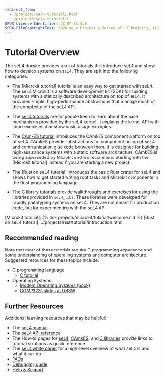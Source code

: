 ```yaml
---
redirect_from:
  - /projects/sel4-tutorials.html
  - /projects/sel4-tutorials/
SPDX-License-Identifier: CC-BY-SA-4.0
SPDX-FileCopyrightText: 2020 seL4 Project a Series of LF Projects, LLC.
---
```


# Tutorial Overview

The seL4 docsite provides a set of tutorials that introduce seL4 and show how to
develop systems on seL4. They are split into the following categories.

- The [Microkit tutorial] tutorial is an easy way to get started with seL4.
  The seL4 Microkit is a software development kit (SDK) for building systems
  with a statically described architecture on top of seL4. It provides simple,
  high-performance abstractions that manage much of the complexity of the seL4
  API.

- The [seL4 tutorials](setting-up.html) are for people keen to learn about the
  base mechanisms provided by the seL4 kernel. It explains the kernel API with
  short exercises that show basic usage examples.

- The [CAmkES tutorial](hello-camkes-0) introduces the CAmkES component platform
  on top of seL4. CAmkES provides abstractions for component on top of seL4 and
  communication glue code between them. It is designed for building
  high-assurance systems with a static software architecture. CAmkES is being
  superseded by Microkit and we recommend starting with the [Microkit tutorial]
  instead if you are starting a new project.

- The [Rust on seL4 tutorial] introduces the basic Rust crates for seL4 and
  shows how to get started writing root tasks and Microkit components in the
  Rust programming language.

- The [C library tutorials](libraries-1) provide walkthroughs and exercises for
  using the libraries provided in `seL4_libs`. These libraries were developed
  for rapidly prototyping systems on seL4. They are not meant for production
  code, but for experimenting with the seL4 API.

[Microkit tutorial]: {% link projects/microkit/tutorial/welcome.md %}
[Rust on seL4 tutorial]: ../projects/rust/tutorial/introduction.html

## Recommended reading

Note that most of these tutorials require C programming experience and some
understanding of operating systems and computer architecture.  Suggested
resources for these topics include:

- C programming language
  - [C tutorial](https://www.cprogramming.com/tutorial/c-tutorial.html)
- Operating Systems:
  - [Modern Operating Systems (book)](https://www.amazon.com/Modern-Operating-Systems-Andrew-Tanenbaum/dp/013359162X)
  - [COMP3231 slides at UNSW](http://www.cse.unsw.edu.au/~cs3231)

## Further Resources

Additional learning resources that may be helpful:

- The [seL4 manual](https://sel4.systems/Info/Docs/seL4-manual-latest.pdf)
- The [seL4 API reference](../../projects/sel4/api-doc)
- The How-to pages for [seL4](how-to-seL4.html), [CAmkES](how-to-CAmkES.html),
  and [C libraries](how-to-libs.html) provide links to tutorial solutions as
  quick reference.
- The [seL4 white paper](https://sel4.systems/About/seL4-whitepaper.pdf) for a
  high-level overview of what seL4 is and what it can do.
- [FAQs](https://sel4.systems/About/FAQ.html)
- [Debugging guide](../../projects/sel4-tutorials/debugging-guide)
- [Help &amp; Support](https://sel4.systems/support.html)
